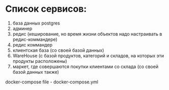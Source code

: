# Список сервисов:
1. база данных postgres
2. админер
3. редис (кеширование, но время жизни объектов надо настраивать в редис-коммандере)
4. редис коммандер
5. клиентская база (со своей базой данных)
6. WareHouse (с базой продуктов, категорий и складов, на которых эти продукты расположены)
7. маркет, где совершаются покупки клиентами со склада (со своей базой данных также)

docker-compose file - docker-compose.yml